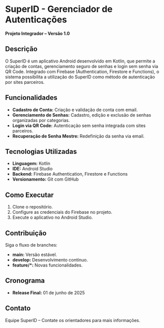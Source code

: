 # SuperID - Gerenciador de Autenticações

**Projeto Integrador – Versão 1.0**

## Descrição
O SuperID é um aplicativo Android desenvolvido em Kotlin, que permite a criação de contas, gerenciamento seguro de senhas e login sem senha via QR Code. Integrado com Firebase (Authentication, Firestore e Functions), o sistema possibilita a utilização do SuperID como método de autenticação por sites parceiros.

## Funcionalidades
- **Cadastro de Conta:** Criação e validação de conta com email.
- **Gerenciamento de Senhas:** Cadastro, edição e exclusão de senhas organizadas por categorias.
- **Login via QR Code:** Autenticação sem senha integrada com sites parceiros.
- **Recuperação de Senha Mestre:** Redefinição da senha via email.

## Tecnologias Utilizadas
- **Linguagem:** Kotlin
- **IDE:** Android Studio
- **Backend:** Firebase Authentication, Firestore e Functions
- **Versionamento:** Git com GitHub

## Como Executar
1. Clone o repositório.
2. Configure as credenciais do Firebase no projeto.
3. Execute o aplicativo no Android Studio.

## Contribuição
Siga o fluxo de branches:
- **main:** Versão estável.
- **develop:** Desenvolvimento contínuo.
- **feature/*:** Novas funcionalidades.

## Cronograma
- **Release Final:** 01 de junho de 2025

## Contato
Equipe SuperID – Contate os orientadores para mais informações.

